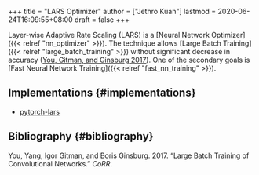 +++
title = "LARS Optimizer"
author = ["Jethro Kuan"]
lastmod = 2020-06-24T16:09:55+08:00
draft = false
+++

Layer-wise Adaptive Rate Scaling (LARS) is a [Neural Network Optimizer]({{< relref "nn_optimizer" >}}). The
technique allows [Large Batch Training]({{< relref "large_batch_training" >}}) without significant decrease in accuracy
([You, Gitman, and Ginsburg 2017](#org8ec6c87)). One of the secondary goals is
[Fast Neural Network Training]({{< relref "fast_nn_training" >}}).

## Implementations {#implementations}

- [pytorch-lars](https://github.com/noahgolmant/pytorch-lars)

## Bibliography {#bibliography}

<a id="org8ec6c87"></a>You, Yang, Igor Gitman, and Boris Ginsburg. 2017. “Large Batch Training of Convolutional Networks.” _CoRR_.
